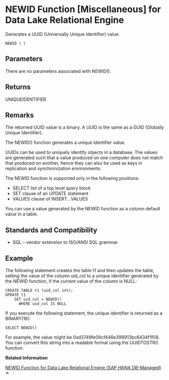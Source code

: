 <!-- loioa56756f884f2101589eefadf085512d9 -->

# NEWID Function \[Miscellaneous\] for Data Lake Relational Engine

Generates a UUID \(Universally Unique Identifier\) value.



```
NEWID ( )
```



<a name="loioa56756f884f2101589eefadf085512d9__NEWID_parm1"/>

## Parameters

There are no parameters associated with NEWID\(\).



<a name="loioa56756f884f2101589eefadf085512d9__NEWID_returns1"/>

## Returns

UNIQUEIDENTIFIER



<a name="loioa56756f884f2101589eefadf085512d9__NEWID_remarks1"/>

## Remarks

The returned UUID value is a binary. A UUID is the same as a GUID \(Globally Unique Identifier\).

The NEWID\(\) function generates a unique identifier value.

UUIDs can be used to uniquely identify objects in a database. The values are generated such that a value produced on one computer does not match that produced on another, hence they can also be used as keys in replication and synchronization environments.

The NEWID function is supported only in the following positions:

-   SELECT list of a top level query block
-   SET clause of an UPDATE statement
-   VALUES clause of INSERT...VALUES

You can use a value generated by the NEWID function as a column default value in a table.



<a name="loioa56756f884f2101589eefadf085512d9__NEWID_standards1"/>

## Standards and Compatibility

-   SQL – vendor extension to ISO/ANSI SQL grammar



<a name="loioa56756f884f2101589eefadf085512d9__NEWID_example1"/>

## Example

The following statement creates the table t1 and then updates the table, setting the value of the column uid\_col to a unique identifier generated by the NEWID function, if the current value of the column is NULL:

```
CREATE TABLE t1 (uid_col int);
UPDATE t1
    SET uid_col = NEWID()
      WHERE uid_col IS NULL
```

If you execute the following statement, the unique identifier is returned as a BINARY\(16\):

```
SELECT NEWID()
```

For example, the value might be 0xd3749fe09cf446e399913bc6434f1f08. You can convert this string into a readable format using the UUIDTOSTR\(\) function.

**Related Information**  


[NEWID Function for Data Lake Relational Engine (SAP HANA DB-Managed)](https://help.sap.com/viewer/a898e08b84f21015969fa437e89860c8/2023_1_QRC/en-US/489fdc7941414f6b9db3f19495d79231.html "Generates a UUID (Universally Unique Identifier) value.") :arrow_upper_right:

